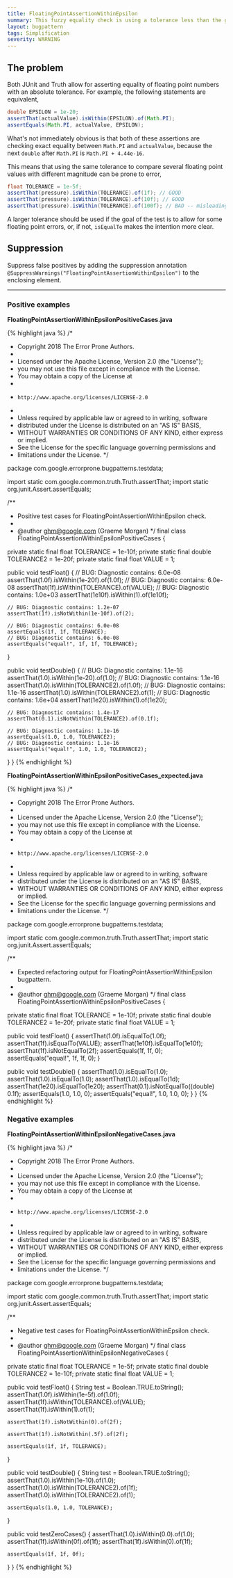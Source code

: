 ```yaml
---
title: FloatingPointAssertionWithinEpsilon
summary: This fuzzy equality check is using a tolerance less than the gap to the next number. You may want a less restrictive tolerance, or to assert equality.
layout: bugpattern
tags: Simplification
severity: WARNING
---
```


<!--
*** AUTO-GENERATED, DO NOT MODIFY ***
To make changes, edit the @BugPattern annotation or the explanation in docs/bugpattern.
-->


## The problem
Both JUnit and Truth allow for asserting equality of floating point numbers with
an absolute tolerance. For example, the following statements are equivalent,

```java
double EPSILON = 1e-20;
assertThat(actualValue).isWithin(EPSILON).of(Math.PI);
assertEquals(Math.PI, actualValue, EPSILON);
```

What's not immediately obvious is that both of these assertions are checking
exact equality between `Math.PI` and `actualValue`, because the next `double`
after `Math.PI` is `Math.PI + 4.44e-16`.

This means that using the same tolerance to compare several floating point
values with different magnitude can be prone to error,

```java
float TOLERANCE = 1e-5f;
assertThat(pressure).isWithin(TOLERANCE).of(1f); // GOOD
assertThat(pressure).isWithin(TOLERANCE).of(10f); // GOOD
assertThat(pressure).isWithin(TOLERANCE).of(100f); // BAD -- misleading equals check
```

A larger tolerance should be used if the goal of the test is to allow for some
floating point errors, or, if not, `isEqualTo` makes the intention more clear.

## Suppression
Suppress false positives by adding the suppression annotation `@SuppressWarnings("FloatingPointAssertionWithinEpsilon")` to the enclosing element.

----------

### Positive examples
__FloatingPointAssertionWithinEpsilonPositiveCases.java__

{% highlight java %}
/*
 * Copyright 2018 The Error Prone Authors.
 *
 * Licensed under the Apache License, Version 2.0 (the "License");
 * you may not use this file except in compliance with the License.
 * You may obtain a copy of the License at
 *
 *     http://www.apache.org/licenses/LICENSE-2.0
 *
 * Unless required by applicable law or agreed to in writing, software
 * distributed under the License is distributed on an "AS IS" BASIS,
 * WITHOUT WARRANTIES OR CONDITIONS OF ANY KIND, either express or implied.
 * See the License for the specific language governing permissions and
 * limitations under the License.
 */

package com.google.errorprone.bugpatterns.testdata;

import static com.google.common.truth.Truth.assertThat;
import static org.junit.Assert.assertEquals;

/**
 * Positive test cases for FloatingPointAssertionWithinEpsilon check.
 *
 * @author ghm@google.com (Graeme Morgan)
 */
final class FloatingPointAssertionWithinEpsilonPositiveCases {

  private static final float TOLERANCE = 1e-10f;
  private static final double TOLERANCE2 = 1e-20f;
  private static final float VALUE = 1;

  public void testFloat() {
    // BUG: Diagnostic contains: 6.0e-08
    assertThat(1.0f).isWithin(1e-20f).of(1.0f);
    // BUG: Diagnostic contains: 6.0e-08
    assertThat(1f).isWithin(TOLERANCE).of(VALUE);
    // BUG: Diagnostic contains: 1.0e+03
    assertThat(1e10f).isWithin(1).of(1e10f);

    // BUG: Diagnostic contains: 1.2e-07
    assertThat(1f).isNotWithin(1e-10f).of(2);

    // BUG: Diagnostic contains: 6.0e-08
    assertEquals(1f, 1f, TOLERANCE);
    // BUG: Diagnostic contains: 6.0e-08
    assertEquals("equal!", 1f, 1f, TOLERANCE);
  }

  public void testDouble() {
    // BUG: Diagnostic contains: 1.1e-16
    assertThat(1.0).isWithin(1e-20).of(1.0);
    // BUG: Diagnostic contains: 1.1e-16
    assertThat(1.0).isWithin(TOLERANCE2).of(1.0f);
    // BUG: Diagnostic contains: 1.1e-16
    assertThat(1.0).isWithin(TOLERANCE2).of(1);
    // BUG: Diagnostic contains: 1.6e+04
    assertThat(1e20).isWithin(1).of(1e20);

    // BUG: Diagnostic contains: 1.4e-17
    assertThat(0.1).isNotWithin(TOLERANCE2).of(0.1f);

    // BUG: Diagnostic contains: 1.1e-16
    assertEquals(1.0, 1.0, TOLERANCE2);
    // BUG: Diagnostic contains: 1.1e-16
    assertEquals("equal!", 1.0, 1.0, TOLERANCE2);
  }
}
{% endhighlight %}

__FloatingPointAssertionWithinEpsilonPositiveCases_expected.java__

{% highlight java %}
/*
 * Copyright 2018 The Error Prone Authors.
 *
 * Licensed under the Apache License, Version 2.0 (the "License");
 * you may not use this file except in compliance with the License.
 * You may obtain a copy of the License at
 *
 *     http://www.apache.org/licenses/LICENSE-2.0
 *
 * Unless required by applicable law or agreed to in writing, software
 * distributed under the License is distributed on an "AS IS" BASIS,
 * WITHOUT WARRANTIES OR CONDITIONS OF ANY KIND, either express or implied.
 * See the License for the specific language governing permissions and
 * limitations under the License.
 */

package com.google.errorprone.bugpatterns.testdata;

import static com.google.common.truth.Truth.assertThat;
import static org.junit.Assert.assertEquals;

/**
 * Expected refactoring output for FloatingPointAssertionWithinEpsilon bugpattern.
 *
 * @author ghm@google.com (Graeme Morgan)
 */
final class FloatingPointAssertionWithinEpsilonPositiveCases {

  private static final float TOLERANCE = 1e-10f;
  private static final double TOLERANCE2 = 1e-20f;
  private static final float VALUE = 1;

  public void testFloat() {
    assertThat(1.0f).isEqualTo(1.0f);
    assertThat(1f).isEqualTo(VALUE);
    assertThat(1e10f).isEqualTo(1e10f);
    assertThat(1f).isNotEqualTo(2f);
    assertEquals(1f, 1f, 0);
    assertEquals("equal!", 1f, 1f, 0);
  }

  public void testDouble() {
    assertThat(1.0).isEqualTo(1.0);
    assertThat(1.0).isEqualTo(1.0);
    assertThat(1.0).isEqualTo(1d);
    assertThat(1e20).isEqualTo(1e20);
    assertThat(0.1).isNotEqualTo((double) 0.1f);
    assertEquals(1.0, 1.0, 0);
    assertEquals("equal!", 1.0, 1.0, 0);
  }
}
{% endhighlight %}

### Negative examples
__FloatingPointAssertionWithinEpsilonNegativeCases.java__

{% highlight java %}
/*
 * Copyright 2018 The Error Prone Authors.
 *
 * Licensed under the Apache License, Version 2.0 (the "License");
 * you may not use this file except in compliance with the License.
 * You may obtain a copy of the License at
 *
 *     http://www.apache.org/licenses/LICENSE-2.0
 *
 * Unless required by applicable law or agreed to in writing, software
 * distributed under the License is distributed on an "AS IS" BASIS,
 * WITHOUT WARRANTIES OR CONDITIONS OF ANY KIND, either express or implied.
 * See the License for the specific language governing permissions and
 * limitations under the License.
 */

package com.google.errorprone.bugpatterns.testdata;

import static com.google.common.truth.Truth.assertThat;
import static org.junit.Assert.assertEquals;

/**
 * Negative test cases for FloatingPointAssertionWithinEpsilon check.
 *
 * @author ghm@google.com (Graeme Morgan)
 */
final class FloatingPointAssertionWithinEpsilonNegativeCases {

  private static final float TOLERANCE = 1e-5f;
  private static final double TOLERANCE2 = 1e-10f;
  private static final float VALUE = 1;

  public void testFloat() {
    String test = Boolean.TRUE.toString();
    assertThat(1.0f).isWithin(1e-5f).of(1.0f);
    assertThat(1f).isWithin(TOLERANCE).of(VALUE);
    assertThat(1f).isWithin(1).of(1);

    assertThat(1f).isNotWithin(0).of(2f);

    assertThat(1f).isNotWithin(.5f).of(2f);

    assertEquals(1f, 1f, TOLERANCE);
  }

  public void testDouble() {
    String test = Boolean.TRUE.toString();
    assertThat(1.0).isWithin(1e-10).of(1.0);
    assertThat(1.0).isWithin(TOLERANCE2).of(1f);
    assertThat(1.0).isWithin(TOLERANCE2).of(1);

    assertEquals(1.0, 1.0, TOLERANCE);
  }

  public void testZeroCases() {
    assertThat(1.0).isWithin(0.0).of(1.0);
    assertThat(1f).isWithin(0f).of(1f);
    assertThat(1f).isWithin(0).of(1f);

    assertEquals(1f, 1f, 0f);
  }
}
{% endhighlight %}

